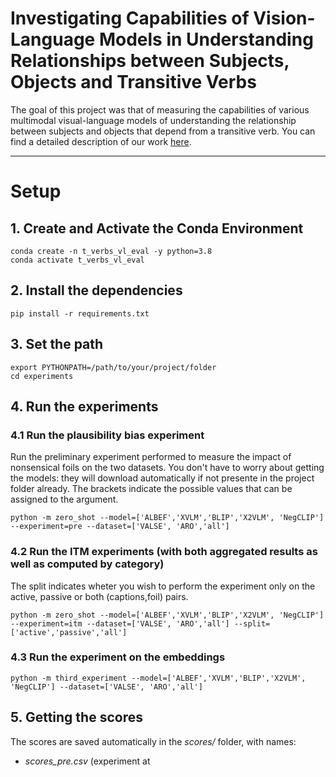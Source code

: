 # Investigating Capabilities of Vision-Language Models in Understanding Relationships between Subjects, Objects and Transitive Verbs
The goal of this project was that of measuring the capabilities of various multimodal visual-language models of understanding the relationship between subjects and objects that depend from a transitive verb.
You can find a detailed description of our work [here](https://drive.google.com/file/d/1Iw0JbckMY9aJNIdrapcn7CNfK47r0uys/view?usp=sharing).

---
# Setup
## 1. Create and Activate the Conda Environment
```
conda create -n t_verbs_vl_eval -y python=3.8
conda activate t_verbs_vl_eval
```
## 2. Install the dependencies
```
pip install -r requirements.txt
```
## 3. Set the path
```
export PYTHONPATH=/path/to/your/project/folder
cd experiments
```
## 4. Run the experiments
### 4.1 Run the plausibility bias experiment
Run the preliminary experiment performed to measure the impact of nonsensical foils on the two datasets. You don't have to worry about getting the models: they will download automatically if not presente in the project folder already.
The brackets indicate the possible values that can be assigned to the argument.

```
python -m zero_shot --model=['ALBEF','XVLM','BLIP','X2VLM', 'NegCLIP'] --experiment=pre --dataset=['VALSE', 'ARO','all']
```
### 4.2 Run the ITM experiments (with both aggregated results as well as computed by category)
The split indicates wheter you wish to perform the experiment only on the active, passive or both (captions,foil) pairs.
```
python -m zero_shot --model=['ALBEF','XVLM','BLIP','X2VLM', 'NegCLIP'] --experiment=itm --dataset=['VALSE', 'ARO','all'] --split=['active','passive','all']
```
### 4.3 Run the experiment on the embeddings 
```
python -m third_experiment --model=['ALBEF','XVLM','BLIP','X2VLM', 'NegCLIP'] --dataset=['VALSE', 'ARO','all']
```
## 5. Getting the scores
The scores are saved automatically in the *scores/* folder, with names: 
- *scores_pre.csv* (experiment at 
